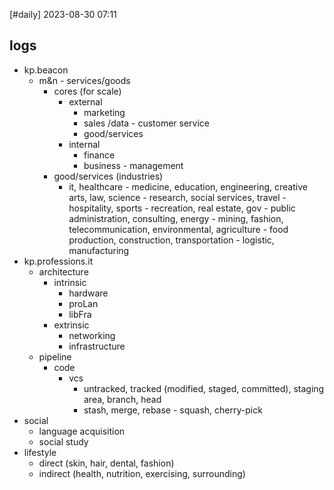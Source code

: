 [#daily]
2023-08-30
07:11

## logs

- kp.beacon
	- m&n - services/goods
		- cores (for scale)
			- external
				- marketing
				- sales /data - customer service
				- good/services
			- internal
				- finance
				- business - management
		- good/services (industries)
			- it, healthcare - medicine, education, engineering, creative arts, law, science - research, social services, travel - hospitality, sports - recreation, real estate, gov - public administration, consulting, energy - mining, fashion, telecommunication, environmental, agriculture - food production, construction, transportation - logistic, manufacturing  
- kp.professions.it
	- architecture
		- intrinsic
			- hardware
			- proLan
			- libFra
		- extrinsic
			- networking
			- infrastructure
	- pipeline
		- code
			- vcs
				- untracked, tracked (modified, staged, committed), staging area, branch, head
				- stash, merge, rebase - squash, cherry-pick
- social
	- language acquisition
	- social study
- lifestyle
	- direct (skin, hair, dental, fashion)
	- indirect (health, nutrition, exercising, surrounding)